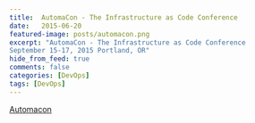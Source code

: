 ```yaml
---
title:  AutomaCon - The Infrastructure as Code Conference
date:   2015-06-20
featured-image: posts/automacon.png
excerpt: "AutomaCon - The Infrastructure as Code Conference
September 15-17, 2015 Portland, OR"
hide_from_feed: true
comments: false
categories: [DevOps]
tags: [DevOps]
---
```


[Automacon](http://www.automacon.io/)

